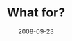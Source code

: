 ---
layout: base.njk
title : 'What for?' 
view_title : 'What for?' 
year : '2008' 
date : '2008-09-23' 
img_file : '/drawing/whatfor-1.jpg' 
html_file : 'whatfor-1' 
next_html : 'itcantbefixed.html' 
year_order : '428' 
permalink : "title/{{html_file}}.html"
---